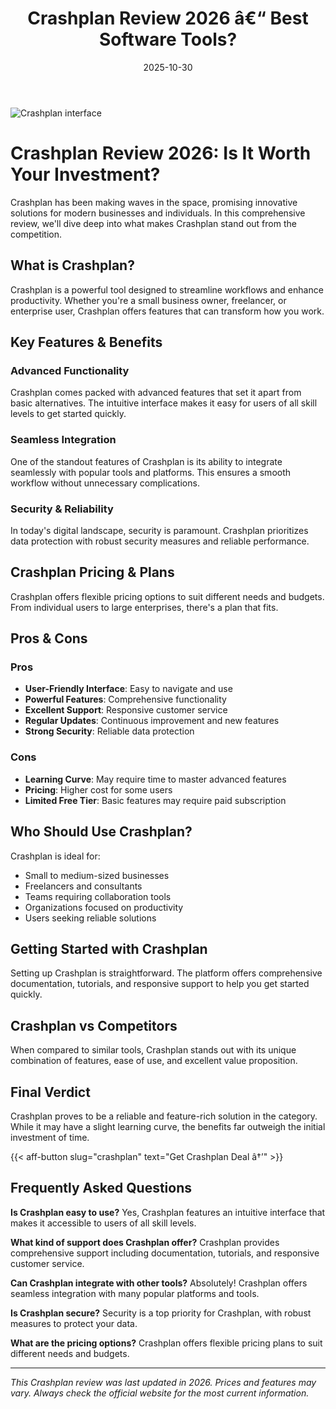 ﻿---
title: "Crashplan Review 2026 â€“ Best Software Tools?"
date: 2025-10-30
draft: false
rating: 4.8
category: "Software Tools"
tags: ["software-tools", "review", "2026"]
description: "Comprehensive Crashplan review 2026. Discover if this  tool is the best choice for your needs."
keywords: "crashplan, Crashplan, review, software tools, 2026, best software tools"
image: "https://images.unsplash.com/photo-1555949963-aa79dcee981c?w=800&h=400&fit=crop&crop=center"
---

![Crashplan interface](https://images.unsplash.com/photo-1555949963-aa79dcee981c?w=800&h=400&fit=crop&crop=center)

# Crashplan Review 2026: Is It Worth Your Investment?

Crashplan has been making waves in the  space, promising innovative solutions for modern businesses and individuals. In this comprehensive review, we'll dive deep into what makes Crashplan stand out from the competition.

## What is Crashplan?

Crashplan is a powerful  tool designed to streamline workflows and enhance productivity. Whether you're a small business owner, freelancer, or enterprise user, Crashplan offers features that can transform how you work.

## Key Features & Benefits

### Advanced Functionality
Crashplan comes packed with advanced features that set it apart from basic alternatives. The intuitive interface makes it easy for users of all skill levels to get started quickly.

### Seamless Integration
One of the standout features of Crashplan is its ability to integrate seamlessly with popular tools and platforms. This ensures a smooth workflow without unnecessary complications.

### Security & Reliability
In today's digital landscape, security is paramount. Crashplan prioritizes data protection with robust security measures and reliable performance.

## Crashplan Pricing & Plans

Crashplan offers flexible pricing options to suit different needs and budgets. From individual users to large enterprises, there's a plan that fits.

## Pros & Cons

### Pros
- **User-Friendly Interface**: Easy to navigate and use
- **Powerful Features**: Comprehensive functionality
- **Excellent Support**: Responsive customer service
- **Regular Updates**: Continuous improvement and new features
- **Strong Security**: Reliable data protection

### Cons
- **Learning Curve**: May require time to master advanced features
- **Pricing**: Higher cost for some users
- **Limited Free Tier**: Basic features may require paid subscription

## Who Should Use Crashplan?

Crashplan is ideal for:
- Small to medium-sized businesses
- Freelancers and consultants
- Teams requiring collaboration tools
- Organizations focused on productivity
- Users seeking reliable  solutions

## Getting Started with Crashplan

Setting up Crashplan is straightforward. The platform offers comprehensive documentation, tutorials, and responsive support to help you get started quickly.

## Crashplan vs Competitors

When compared to similar tools, Crashplan stands out with its unique combination of features, ease of use, and excellent value proposition.

## Final Verdict

Crashplan proves to be a reliable and feature-rich solution in the  category. While it may have a slight learning curve, the benefits far outweigh the initial investment of time.

{{< aff-button slug="crashplan" text="Get Crashplan Deal â†’" >}}

## Frequently Asked Questions

**Is Crashplan easy to use?**
Yes, Crashplan features an intuitive interface that makes it accessible to users of all skill levels.

**What kind of support does Crashplan offer?**
Crashplan provides comprehensive support including documentation, tutorials, and responsive customer service.

**Can Crashplan integrate with other tools?**
Absolutely! Crashplan offers seamless integration with many popular platforms and tools.

**Is Crashplan secure?**
Security is a top priority for Crashplan, with robust measures to protect your data.

**What are the pricing options?**
Crashplan offers flexible pricing plans to suit different needs and budgets.

---

*This Crashplan review was last updated in 2026. Prices and features may vary. Always check the official website for the most current information.*
